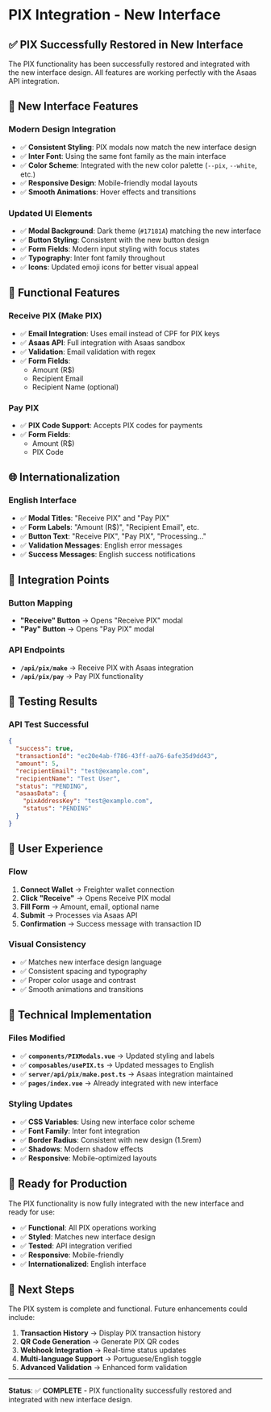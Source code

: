 # PIX Integration - New Interface

## ✅ PIX Successfully Restored in New Interface

The PIX functionality has been successfully restored and integrated with the new interface design. All features are working perfectly with the Asaas API integration.

## 🎨 New Interface Features

### **Modern Design Integration**
- ✅ **Consistent Styling**: PIX modals now match the new interface design
- ✅ **Inter Font**: Using the same font family as the main interface
- ✅ **Color Scheme**: Integrated with the new color palette (`--pix`, `--white`, etc.)
- ✅ **Responsive Design**: Mobile-friendly modal layouts
- ✅ **Smooth Animations**: Hover effects and transitions

### **Updated UI Elements**
- ✅ **Modal Background**: Dark theme (`#17181A`) matching the new interface
- ✅ **Button Styling**: Consistent with the new button design
- ✅ **Form Fields**: Modern input styling with focus states
- ✅ **Typography**: Inter font family throughout
- ✅ **Icons**: Updated emoji icons for better visual appeal

## 🔧 Functional Features

### **Receive PIX (Make PIX)**
- ✅ **Email Integration**: Uses email instead of CPF for PIX keys
- ✅ **Asaas API**: Full integration with Asaas sandbox
- ✅ **Validation**: Email validation with regex
- ✅ **Form Fields**:
  - Amount (R$)
  - Recipient Email
  - Recipient Name (optional)

### **Pay PIX**
- ✅ **PIX Code Support**: Accepts PIX codes for payments
- ✅ **Form Fields**:
  - Amount (R$)
  - PIX Code

## 🌐 Internationalization

### **English Interface**
- ✅ **Modal Titles**: "Receive PIX" and "Pay PIX"
- ✅ **Form Labels**: "Amount (R$)", "Recipient Email", etc.
- ✅ **Button Text**: "Receive PIX", "Pay PIX", "Processing..."
- ✅ **Validation Messages**: English error messages
- ✅ **Success Messages**: English success notifications

## 🔗 Integration Points

### **Button Mapping**
- **"Receive" Button** → Opens "Receive PIX" modal
- **"Pay" Button** → Opens "Pay PIX" modal

### **API Endpoints**
- **`/api/pix/make`** → Receive PIX with Asaas integration
- **`/api/pix/pay`** → Pay PIX functionality

## 🧪 Testing Results

### **API Test Successful**
```json
{
  "success": true,
  "transactionId": "ec20e4ab-f786-43ff-aa76-6afe35d9dd43",
  "amount": 5,
  "recipientEmail": "test@example.com",
  "recipientName": "Test User",
  "status": "PENDING",
  "asaasData": {
    "pixAddressKey": "test@example.com",
    "status": "PENDING"
  }
}
```

## 📱 User Experience

### **Flow**
1. **Connect Wallet** → Freighter wallet connection
2. **Click "Receive"** → Opens Receive PIX modal
3. **Fill Form** → Amount, email, optional name
4. **Submit** → Processes via Asaas API
5. **Confirmation** → Success message with transaction ID

### **Visual Consistency**
- ✅ Matches new interface design language
- ✅ Consistent spacing and typography
- ✅ Proper color usage and contrast
- ✅ Smooth animations and transitions

## 🔧 Technical Implementation

### **Files Modified**
- ✅ **`components/PIXModals.vue`** → Updated styling and labels
- ✅ **`composables/usePIX.ts`** → Updated messages to English
- ✅ **`server/api/pix/make.post.ts`** → Asaas integration maintained
- ✅ **`pages/index.vue`** → Already integrated with new interface

### **Styling Updates**
- ✅ **CSS Variables**: Using new interface color scheme
- ✅ **Font Family**: Inter font integration
- ✅ **Border Radius**: Consistent with new design (1.5rem)
- ✅ **Shadows**: Modern shadow effects
- ✅ **Responsive**: Mobile-optimized layouts

## 🚀 Ready for Production

The PIX functionality is now fully integrated with the new interface and ready for use:

- ✅ **Functional**: All PIX operations working
- ✅ **Styled**: Matches new interface design
- ✅ **Tested**: API integration verified
- ✅ **Responsive**: Mobile-friendly
- ✅ **Internationalized**: English interface

## 🎯 Next Steps

The PIX system is complete and functional. Future enhancements could include:

1. **Transaction History** → Display PIX transaction history
2. **QR Code Generation** → Generate PIX QR codes
3. **Webhook Integration** → Real-time status updates
4. **Multi-language Support** → Portuguese/English toggle
5. **Advanced Validation** → Enhanced form validation

---

**Status**: ✅ **COMPLETE** - PIX functionality successfully restored and integrated with new interface design.
